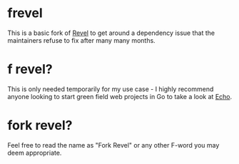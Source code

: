# frevel

This is a basic fork of [Revel](https://github.com/revel) to get around a dependency issue that the maintainers refuse to fix after many many months.

# f revel?

This is only needed temporarily for my use case - I highly recommend anyone looking to start green field web projects in Go to take a look at [Echo](https://github.com/labstack/echo).

# fork revel?

Feel free to read the name as "Fork Revel" or any other F-word you may deem appropriate.
